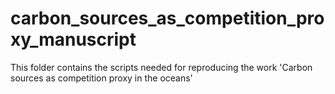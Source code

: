 # carbon_sources_as_competition_proxy_manuscript
This folder contains the scripts needed for reproducing the work 'Carbon sources as competition proxy in the oceans'
